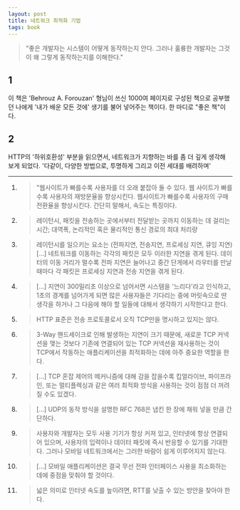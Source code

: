 ```yaml
---
layout: post
title: 네트워크 최적화 기법
tags: book
---
```


> "좋은 개발자는 시스템이 어떻게 동작하는지 안다. 그러나 훌륭한 개발자는 그것이 왜 그렇게 동작하는지를 이해한다."

## 1
이 책은 'Behrouz A. Forouzan' 형님이 쓰신 1000여 페이지로 구성된 책으로 공부했던 나에게  '내가 배운 모든 것에' 생기를 불어 넣어주는 책이다. 한 마디로 "좋은 책"이다.

## 2
HTTP의 '하위호환성' 부분을 읽으면서, 네트워크가 지향하는 바를 좀 더 깊게 생각해 보게 되었다. '다같이, 다양한 방법으로, 투명하게 그리고 이전 세대를 배려하며'

----

1. > "웹사이트가 빠를수록 사용자를 더 오래 붙잡아 둘 수 있다. 웹 사이트가 빠를수록 사용자의 재방문율을 향상시킨다. 웹사이트가 빠를수록 사용자의 구매 전환율을 향상시킨다. 간단히 말해서, 속도는 특징이다.

2. > 레이턴시, 패킷을 전송하는 곳에서부터 전달받는 곳까지 이동하는 데 걸리는 시간; 대역폭, 논리적인 혹은 물리적인 통신 경로의 최대 처리량

3. > 레이턴시를 일으키는 요소는 (전파지연, 전송지연, 프로세싱 지연, 큐잉 지연) [...] 네트워크를 이동하는 각각의 패킷은 모두 이러한 지연을 겪게 된다. 데이터의 이동 거리가 멀수록 전파 지연은 늘어나고 중간 단게에서 라우터를 만날 때마다 각 패킷은 프로세싱 지연과 전송 지연을 겪게 된다.

4. > [...] 지연이 300밀리초 이상으로 넘어서면 시스템을 '느리다'라고 인식하고, 1초의 경계를 넘어가게 되면 많은 사용자들은 기다리는 중에 머릿속으로 딴 생각을 하거나 그 다음에 해야 할 일들에 대해서 생각하기 시작한다고 한다.

5. > HTTP 표준은 전송 프로토콜로서 오직 TCP만을 명시하고 있지는 않다.

6. > 3-Way 핸드세이크로 인해 발생하는 지연이 크기 때문에, 새로운 TCP 커넥션을 맺는 것보다 기존에 연결되어 있는 TCP 커넥션을 재사용하는 것이 TCP에서 작동하는 애플리케이션을 최적화하는 데에 아주 중요한 역할을 한다.

7. > [...] TCP 혼잡 제어의 메커니즘에 대해 감을 잡을수록 킵얼라이브, 파이프라인, 또는 멀티플렉싱과 같은 여러 최적화 방식을 사용하는 것이 점점 더 꺼려질 수도 있겠다.

8. > [...] UDP의 동작 방식을 설명한 RFC 768은 냅킨 한 장에 채워 넣을 만큼 간단하다.

9. > 사용자와 개발자는 모두 사용 기기가 항상 커져 있고, 인터넷에 항상 연결되어 있으며, 사용자의 입력이나 데이터 패킷에 즉시 반응할 수 있기를 기대한다. 그러나 모바일 네트워크에서는 그러한 바람이 쉽게 이루어지지 않는다.

10. > [...] 모바일 애플리케이션은 결국 무선 전파 인터페이스 사용을 최소화하는 데에 중점을 맞춰야 할 것이다.

11. > 넓은 의미로 인터넷 속도를 높이려면, RTT를 낮출 수 있는 방안을 찾아야 한다.





